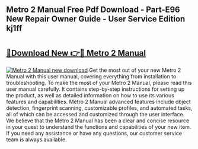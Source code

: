## Metro 2 Manual Free Pdf Download - Part-E96 New Repair Owner Guide - User Service Edition kj1ff

# <h2><a href="http://cf26395.oget.top/?id=Metro+2+Manual">🔗Download New 👉🔴 Metro 2 Manual</a></h2>

[![Metro 2 Manual new download](https://i.imgur.com/5g1atiW.png)](http://cf26395.oget.top/?id=Metro+2+Manual)
Get the most out of your new Metro 2 Manual with this user manual, covering everything from installation to troubleshooting. To make the most of your Metro 2 Manual, please read this user manual carefully. It contains step-by-step instructions for setting up the product, as well as detailed information on how to use its various features and capabilities. Metro 2 Manual advanced features include object detection, fingerprint scanning, customizable profiles, and automated tasks, all of which can be accessed and customized through the user interface. We believe that the Metro 2 Manual has been a clear and concise resource in your quest to understand the functions and capabilities of your new item. If you need any assistance or have any questions, our customer service team is always available.
